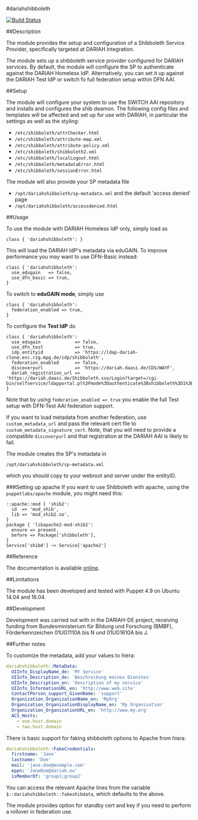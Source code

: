 #dariahshibboleth

[![Build Status](https://api.travis-ci.org/DARIAH-DE/puppetmodule-dariahshibboleth.png?branch=master)](https://travis-ci.org/DARIAH-DE/puppetmodule-dariahshibboleth)

##Description

The module provides the setup and configuration of a Shibboleth Service Provider,
specifically targeted at DARIAH integration.

The module sets up a shibboleth service provider configured for DARIAH services.
By default, the module will configure the SP to authenticate against the DARIAH Homeless IdP.
Alternatively, you can set it up against the DARIAH Test IdP or switch fo full federation setup within DFN AAI.

##Setup

The module will configure your system to use the SWITCH AAI repository and installs and configures the shib deamon.
The following config files and templates will be affected and set up for use with DARIAH, in particular the settings as well as the styling:

* `/etc/shibboleth/attrChecker.html`
* `/etc/shibboleth/attribute-map.xml`
* `/etc/shibboleth/attribute-policy.xml`
* `/etc/shibboleth/shibboleth2.xml`
* `/etc/shibboleth/localLogout.html`
* `/etc/shibboleth/metadataError.html`
* `/etc/shibboleth/sessionError.html`

The module will also provide your SP metadata file
* `/opt/dariahshibboleth/sp-metadata.xml`
and the default 'access denied' page
* `/opt/dariahshibboleth/accessdenied.html`

##Usage

To use the module with DARIAH Homeless IdP only, simply load as
```puppet
class { 'dariahshibboleth': }
```
This will load the DARIAH IdP's metadata via eduGAIN.
To improve performance you may want to use DFN-Basic instead:
```puppet
class { 'dariahshibboleth': 
  use_edugain   => false,
  use_dfn_basic => true,
}
```

To switch to **eduGAIN mode**, simply use
```puppet
class { 'dariahshibboleth':
  federation_enabled => true,
}
```


To configure the **Test IdP** do
```puppet
class { 'dariahshibboleth':
  use_edugain             => false,
  use_dfn_test            => true,
  idp_entityid            => 'https://ldap-dariah-clone.esc.rzg.mpg.de/idp/shibboleth',
  federation_enabled      => false,
  discoveryurl            => 'https://dariah.daasi.de/CDS/WAYF',
  dariah_registration_url => 'https://dariah.daasi.de/Shibboleth.sso/Login?target=/cgi-bin/selfservice/ldapportal.pl%3Fmode%3Dauthenticate%3Bshibboleth%3D1%3Bnextpage%3Dregistration%3Breturnurl%3D'
}
```
Note that by using `federation_enabled => true` you enable the full Test setup with DFN-Test AAI federation support.

If you want to load metadata from another federation, use `custom_metadata_url` and pass the relevant cert file to `custom_metadata_signature_cert`.
Note, that you will need to provide a compatible `discoveryurl` and that registration at the DARIAH AAI is likely to fail.


The module creates the SP's metadata in
```
/opt/dariahshibboleth/sp-metadata.xml
```
which you should copy to your webroot and server under the entityID.


###Setting up apache
If you want to use Shibboleth with apache, using the `puppetlabs/apache` module, you might need this:

```puppet
::apache::mod { 'shib2':
  id  => 'mod_shib',
  lib => 'mod_shib2.so',
}
package { 'libapache2-mod-shib2':
  ensure => present,
  before => Package['shibboleth'],
}
Service['shibd'] ~> Service['apache2']
```

##Reference

The documentation is available [online](https://dariah-de.github.io/puppetmodule-dariahshibboleth/).


##Limitations

The module has been developed and tested with Puppet 4.9 on Ubuntu 14.04 and 16.04.

##Development

Development was carried out with in the DARIAH-DE project, receiving funding from Bundesministerium für Bildung und Forschung (BMBF),
Förderkennzeichen 01UG1110A bis N und 01UG1610A bis J.


##Further notes

To customize the metadata, add your values to hiera:
```yaml
dariahshibboleth::MetaData:
  UIInfo_DisplayName_de: 'MY Service'
  UIInfo_Description_de: 'Beschreibung meines Dienstes'
  UIInfo_Description_en: 'Description of my service'
  UIInfo_InformationURL_en: 'http://www.web.site'
  ContactPerson_support_GivenName: 'support'
  Organization_OrganizationName_en: 'MyOrg'
  Organization_OrganizationDisplayName_en: 'My Organisation'
  Organization_OrganizationURL_en: 'http://www.my.org'
  ACS_Hosts:
    - one.host.domain
    - two.host.domain

```

There is basic support for faking shibboleth options to Apache from hiera:
```yaml
dariahshibboleth::FakeCredentials:
  firstname: 'Jane'
  lastname: 'Doe'
  mail: 'jane.doe@example.com'
  eppn: 'JaneDoe@dariah.eu'
  isMemberOf: 'group1;group2'
```
You can access the relevant Apache lines from the variable `$::dariahshibboleth::fakeshibdata`, which defaults to the above.

The module provides option for standby cert and key if you need to perform a rollover in federation use.

